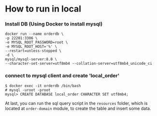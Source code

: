 # How to run in local

### Install DB (Using Docker to install mysql)
```
docker run --name orderdb \
-p 22201:3306 \
-e MYSQL_ROOT_PASSWORD=root \
-e MYSQL_ROOT_HOST='%' \
--restart=unless-stopped \
-d \
mysql/mysql-server:8.0 \
--character-set-server=utf8mb4 --collation-server=utf8mb4_unicode_ci
```
### connect to mysql client and create 'local_order'

``` 
$ docker exec -it orderdb /bin/bash
# mysql -uroot -proot 
mysql> CREATE DATABASE local_order CHARACTER SET utf8mb4;
```
At last, you can run the sql query script in the `resources` folder, which is located at `order-domain` module, to create the table and insert some data.
